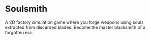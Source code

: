 # Soulsmith
A 2D factory simulation game where you forge weapons using souls extracted from discarded blades. Become the master blacksmith of a forgotten era.
